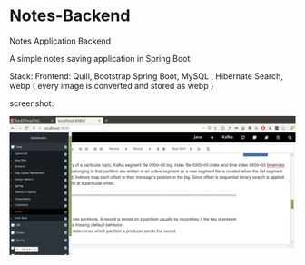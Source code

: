 # Notes-Backend

Notes Application Backend

A simple notes saving application in Spring Boot

Stack:
Frontend: Quill, Bootstrap Spring Boot, MySQL , Hibernate Search, webp ( every image is converted and stored as webp )

screenshot:

![Alt text](/screenshots/2020-05-14-20-13-18-Thursday.png?raw=true)

